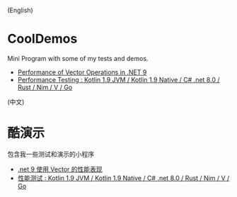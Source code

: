 (English)
# CoolDemos
Mini Program with some of my tests and demos. 

- [Performance of Vector Operations in .NET 9](VectorDemo/README.md)
- [Performance Testing : Kotlin 1.9 JVM / Kotlin 1.9 Native / C# .net 8.0 / Rust / Nim / V / Go](LongConverterDemo/README.md)

(中文)
# 酷演示
包含我一些测试和演示的小程序

- [.net 9 使用 Vector 的性能表现](VectorDemo/README.md)
- [性能测试 : Kotlin 1.9 JVM / Kotlin 1.9 Native / C# .net 8.0 / Rust / Nim / V / Go](LongConverterDemo/README.md)
